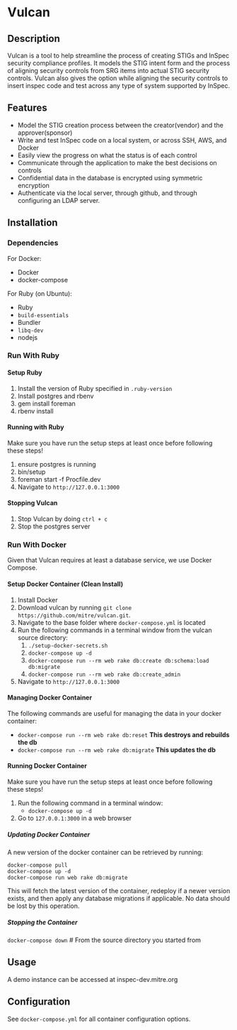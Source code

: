 # Vulcan

## Description

Vulcan is a tool to help streamline the process of creating STIGs and InSpec security compliance profiles. It models the STIG intent form and
the process of aligning security controls from SRG items into actual STIG security controls.  Vulcan also gives the option while aligning the security controls to insert inspec code and test across any type of system supported by InSpec.

## Features

* Model the STIG creation process between the creator(vendor) and the approver(sponsor)
* Write and test InSpec code on a local system, or across SSH, AWS, and Docker
* Easily view the progress on what the status is of each control
* Communicate through the application to make the best decisions on controls
* Confidential data in the database is encrypted using symmetric encryption
* Authenticate via the local server, through github, and through configuring an LDAP server.

## Installation

### Dependencies

For Docker:
  * Docker
  * docker-compose

For Ruby (on Ubuntu):
  * Ruby 
  * `build-essentials`
  * Bundler
  * `libq-dev`
  * nodejs

### Run With Ruby

#### Setup Ruby

1. Install the version of Ruby specified in `.ruby-version`
2. Install postgres and rbenv
3. gem install foreman
4. rbenv install

#### Running with Ruby

Make sure you have run the setup steps at least once before following these steps!

1. ensure postgres is running
2. bin/setup
3. foreman start -f Procfile.dev
4. Navigate to `http://127.0.0.1:3000`

#### Stopping Vulcan

1. Stop Vulcan by doing `ctrl + c`
2. Stop the postgres server

### Run With Docker

Given that Vulcan requires at least a database service, we use Docker Compose.

#### Setup Docker Container (Clean Install)

1. Install Docker
2. Download vulcan by running `git clone https://github.com/mitre/vulcan.git`.
3. Navigate to the base folder where `docker-compose.yml` is located
4. Run the following commands in a terminal window from the vulcan source directory:
   1. `./setup-docker-secrets.sh`
   2. `docker-compose up -d`
   3. `docker-compose run --rm web rake db:create db:schema:load db:migrate`
   4. `docker-compose run --rm web rake db:create_admin`
5. Navigate to `http://127.0.0.1:3000`

#### Managing Docker Container

The following commands are useful for managing the data in your docker container:

- `docker-compose run --rm web rake db:reset` **This destroys and rebuilds the db**
- `docker-compose run --rm web rake db:migrate` **This updates the db**

#### Running Docker Container

Make sure you have run the setup steps at least once before following these steps!

1. Run the following command in a terminal window:
   - `docker-compose up -d`
2. Go to `127.0.0.1:3000` in a web browser

##### Updating Docker Container

A new version of the docker container can be retrieved by running:

```
docker-compose pull
docker-compose up -d
docker-compose run web rake db:migrate
```

This will fetch the latest version of the container, redeploy if a newer version exists, and then apply any database migrations if applicable. No data should be lost by this operation.

##### Stopping the Container

`docker-compose down` # From the source directory you started from

## Usage

A demo instance can be accessed at inspec-dev.mitre.org

## Configuration

See `docker-compose.yml` for all container configuration options.

